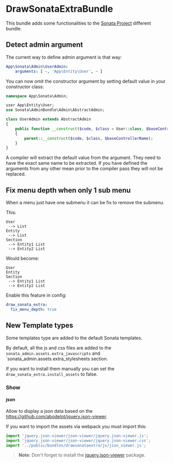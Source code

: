 DrawSonataExtraBundle
====================

This bundle adds some functionalities to the [Sonata Project](https://sonata-project.org/) different bundle.

## Detect admin argument

The current way to define admin argument is that way:

```YAML
App\Sonata\Admin\UserAdmin:
    arguments: [ ~, 'App\Entity\User', ~ ]
```

You can now omit the constructor argument by setting default value in your constructor class:

```PHP
namespace App\Sonata\Admin;

user App\Entity\User;
use Sonata\AdminBundle\Admin\AbstractAdmin;

class UserAdmin extends AbstractAdmin
{
    public function __construct($code, $class = User::class, $baseControllerName = null)
    {
        parent::__construct($code, $class, $baseControllerName);
    }
}
```

A compiler will extract the default value from the argument. They need to have the exact same name to be extracted. If
you have defined the arguments from any other mean prior to the compiler pass they will not be replaced.

## Fix menu depth when only 1 sub menu

When a menu just have one submenu it can be fix to remove the submenu.

This:
```
User
 --> List
Entity
 --> List
Section
 --> Entity1 List
 --> Entity2 List
```

Would become:
```
User
Entity
Section
 --> Entity1 List
 --> Entity2 List
```

Enable this feature in config:
```YAML
draw_sonata_extra:
  fix_menu_depth: true
```

## New Template types

Some templates type are added to the default Sonata templates.

By default, all the js and css files are added to the `sonata_admin.assets.extra_javascripts` 
and `sonata_admin.assets.extra_stylesheets section.

If you want to install them manually you can set the `draw_sonata_extra.install_assets` to false.

### Show

#### json

Allow to display a json data based on the <https://github.com/abodelot/jquery.json-viewer>.

If you want to import the assets via webpack you must import this:

```javascript
import 'jquery.json-viewer/json-viewer/jquery.json-viewer.js';
import 'jquery.json-viewer/json-viewer/jquery.json-viewer.css';
import '../public/bundles/drawsonataextra/js/json_viewer.js';
```

> **Note**: Don't forget to install the [jquery.json-viewer](https://www.npmjs.com/package/jquery.json-viewer) package.
